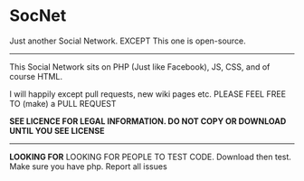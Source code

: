 # SocNet
Just another Social Network. EXCEPT This one is open-source.
<hr/>
This Social Network sits on PHP (Just like Facebook), JS, CSS, and of course HTML.

I will happily except pull requests, new wiki pages etc. 
PLEASE FEEL FREE TO (make) a PULL REQUEST

<b>SEE LICENCE FOR LEGAL INFORMATION. DO NOT COPY OR DOWNLOAD UNTIL YOU SEE LICENSE</b>
<hr/>
<b>LOOKING FOR</b>
LOOKING FOR PEOPLE TO TEST CODE. Download then test. Make sure you have php. Report all issues
